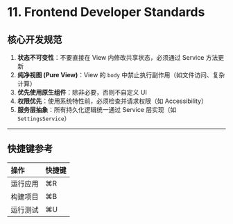 # 11. Frontend Developer Standards

## 核心开发规范

1. **状态不可变性**：不要直接在 View 内修改共享状态，必须通过 Service 方法更新
2. **纯净视图 (Pure View)**：View 的 `body` 中禁止执行副作用（如文件访问、复杂计算）
3. **优先使用原生组件**：除非必要，否则不自定义 UI
4. **权限优先**：使用系统特性前，必须检查并请求权限（如 Accessibility）
5. **服务层抽象**：所有持久化逻辑统一通过 Service 层实现（如 `SettingsService`）

---

## 快捷键参考


| 操作     | 快捷键 |
| :------- | :----- |
| 运行应用 | ⌘R    |
| 构建项目 | ⌘B    |
| 运行测试 | ⌘U    |

```

```

